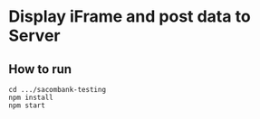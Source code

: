 # Display iFrame and post data to Server

## How to run

```shell
cd .../sacombank-testing
npm install
npm start
```
